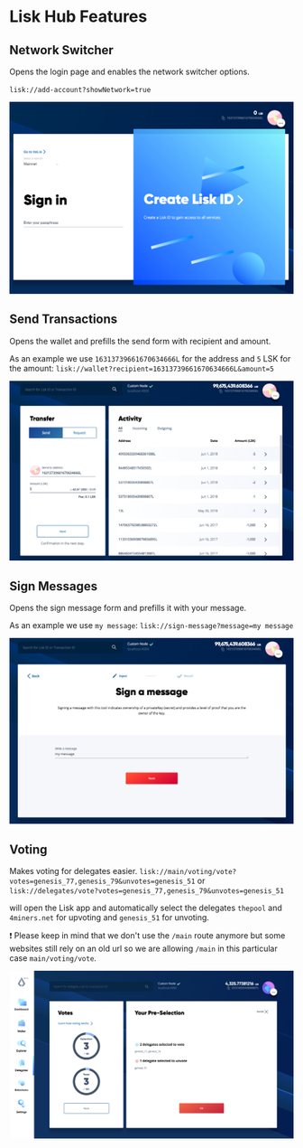 # Lisk Hub Features

## Network Switcher

Opens the login page and enables the network switcher options.

`lisk://add-account?showNetwork=true`

![hub-network_switcher](hub-network_switcher.png "hub-network_switcher")

## Send Transactions

Opens the wallet and prefills the send form with recipient and amount.

As an example we use `16313739661670634666L` for the address and `5` LSK for the amount:
`lisk://wallet?recipient=16313739661670634666L&amount=5`

![hub-send_transactions](hub-send_transactions.png "hub-send_transactions")

## Sign Messages

Opens the sign message form and prefills it with your message.

As an example we use `my message`:
`lisk://sign-message?message=my message`

![hub-sign_messages](hub-sign_messages.png "hub-sign_messages")

## Voting

Makes voting for delegates easier. 
`lisk://main/voting/vote?votes=genesis_77,genesis_79&unvotes=genesis_51` or 
`lisk://delegates/vote?votes=genesis_77,genesis_79&unvotes=genesis_51` 

will open the Lisk app and automatically select the delegates `thepool` and `4miners.net` for upvoting and `genesis_51` for unvoting.

❗️ Please keep in mind that we don't use the `/main` route anymore but some websites still rely on an old url so we are allowing `/main` in this particular case `main/voting/vote`.

![hub-voting_example](hub-voting_example.png "hub-voting_example")
